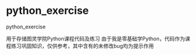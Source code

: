 # python_exercise
python_exercise

用于存储图灵学院Python课程代码及练习
由于我是零基础学Python，代码作为课程练习巩固知识，仅供参考，其中含有的未修改bug均为提示作用
